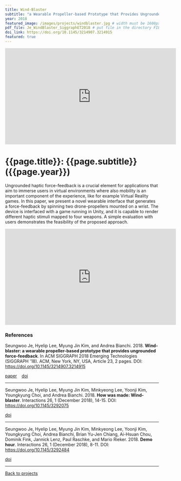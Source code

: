 ```yaml
---
title: Wind-Blaster
subtitle: "a Wearable Propeller-based Prototype that Provides Ungrounded Force-Feedback"
year: 2018
featured_image: /images/projects/windblaster.jpg # width must be 1600px	
pdf_file: Je_WindBlaster_SiggraphET2018 # put file in the directory FILES
doi_link: https://doi.org/10.1145/3214907.3214915
featured: true
---
```


<!-- 
<div class="gallery" data-columns="1">
	<img src="/images/projects/example.jpg">
	<img src="/images/projects/example.jpg">
	<img src="/images/projects/example.jpg">
</div>
 -->

<iframe width="560" height="315" src="https://www.youtube.com/embed/hCk0v8-pl20" frameborder="0" allow="accelerometer; autoplay; encrypted-media; gyroscope; picture-in-picture" allowfullscreen></iframe>

<!-- DO NOT CHANGE MANUALLY -->
# {{page.title}}: {{page.subtitle}} ({{page.year}})

Ungrounded haptic force-feedback is a crucial element for applications that aim to immerse users in virtual environments where also mobility is an important component of the experience, like for example Virtual Reality games. In this paper, we present a novel wearable interface that generates a force-feedback by spinning two drone-propellers mounted on a wrist. The device is interfaced with a game running in Unity, and it is capable to render different haptic stimuli mapped to four weapons. A simple evaluation with users demonstrates the feasibility of the proposed approach.

<iframe width="560" height="315" src="https://www.youtube.com/embed/FIdx4W9sazk" frameborder="0" allow="accelerometer; autoplay; encrypted-media; gyroscope; picture-in-picture" allowfullscreen></iframe>

### References

Seungwoo Je, Hyelip Lee, Myung Jin Kim, and Andrea Bianchi. 2018. **Wind-blaster: a wearable propeller-based prototype that provides ungrounded force-feedback**. In ACM SIGGRAPH 2018 Emerging Technologies (SIGGRAPH '18). ACM, New York, NY, USA, Article 23, 2 pages. DOI: https://doi.org/10.1145/3214907.3214915

<!-- DO NOT CHANGE MANUALLY -->
<a href="{{ site.url }}/files/{{ page.year }}/{{ page.pdf_file }}" target="_blank">paper</a>&nbsp;&nbsp;&nbsp;
<a href="{{ page.doi_link }}" target="_blank">doi</a>

--- 

Seungwoo Je, Hyelip Lee, Myung Jin Kim, Minkyeong Lee, Yoonji Kim, Youngkyung Choi, and Andrea Bianchi. 2018. **How was made: Wind-blaster**. Interactions 26, 1 (December 2018), 14-15. DOI: https://doi.org/10.1145/3292075

<!-- DO NOT CHANGE MANUALLY -->
<a href="https://doi.org/10.1145/3292075" target="_blank">doi</a>

--- 

Seungwoo Je, Hyelip Lee, Myung Jin Kim, Minkyeong Lee, Yoonji Kim, Youngkyung Choi, Andrea Bianchi, Brian Yu-Jen Chiang, Ai-Hsuan Chou, Dominik Fink, Jannick Lenz, Paul Raschke, and Mario Rieker. 2018. **Demo hour**. Interactions 26, 1 (December 2018), 8-11. DOI: https://doi.org/10.1145/3292484

<!-- DO NOT CHANGE MANUALLY -->
<a href="https://doi.org/10.1145/3292484" target="_blank">doi</a>

--- 

<a href="/index.html" class="button button--large">Back to projects</a>
